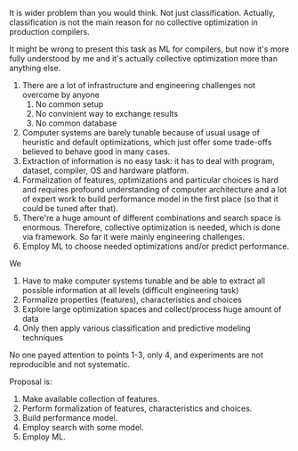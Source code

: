 It is wider problem than you would think. Not just classification. Actually, classification is not the main reason for no collective optimization in production compilers.

It might be wrong to present this task as ML for compilers, but now it's more fully understood by me and it's actually collective optimization more than anything else.

1. There are a lot of infrastructure and engineering challenges not overcome by anyone
	1. No common setup
	2. No convinient way to exchange results
	3. No common database
2. Computer systems are barely tunable because of usual usage of heuristic and default optimizations, which just offer some trade-offs believed to behave good in many cases.
3. Extraction of information is no easy task: it has to deal with program, dataset, compiler, OS and hardware platform.
4. Formalization of features, optimizations and particular choices is hard and requires profound understanding of computer architecture and a lot of expert work to build performance model in the first place (so that it could be tuned after that).
5. There're a huge amount of different combinations and search space is enormous. Therefore, collective optimization is needed, which is done via framework.
So far it were mainly engineering challenges.
6. Employ ML to choose needed optimizations and/or predict performance.

We

1. Have to make computer systems tunable and be able to extract all possible information at all levels
(difficult engineering task)
2. Formalize properties (features), characteristics and choices
3. Explore large optimization spaces and collect/process huge amount of data
4. Only then apply various classification and predictive modeling techniques

No one payed attention to points 1-3, only 4, and experiments are not reproducible and not systematic.

Proposal is:
1. Make available collection of features.
2. Perform formalization of features, characteristics and choices.
3. Build performance model.
4. Employ search with some model.
5. Employ ML.